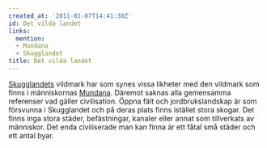 ```yaml
---
created_at: '2011-01-07T14:41:38Z'
id: Det vilda landet
links:
  mention:
  - Mundana
  - Skugglandet
title: Det vilda landet
---
```


[Skugglandets] vildmark har som synes vissa likheter med den vildmark som finns i människornas
[Mundana]. Däremot saknas alla gemensamma referenser vad gäller civilisation. Öppna fält och
jordbrukslandskap är som försvunna i Skugglandet och på deras plats finns istället stora skogar. Det
finns inga stora städer, befästningar, kanaler eller annat som tillverkats av människor. Det enda
civiliserade man kan finna är ett fåtal små städer och ett antal byar.

  [Skugglandets]: Skugglandet
  [Mundana]: Mundana
